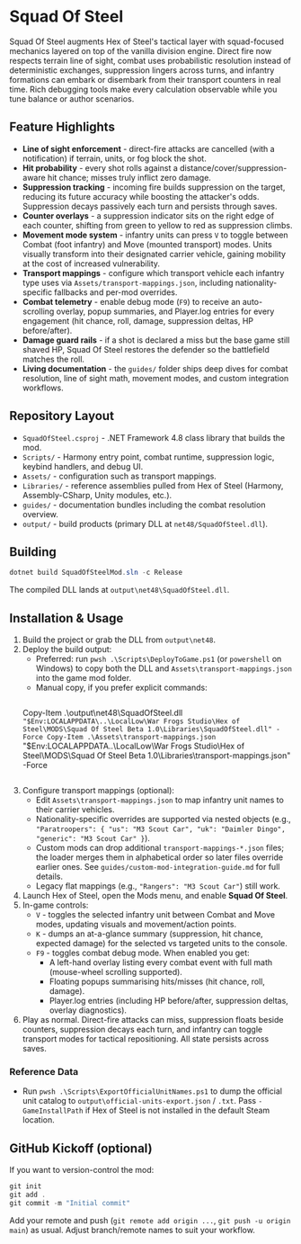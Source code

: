 # Squad Of Steel

Squad Of Steel augments Hex of Steel's tactical layer with squad-focused mechanics layered on top of the vanilla division engine. Direct fire now respects terrain line of sight, combat uses probabilistic resolution instead of deterministic exchanges, suppression lingers across turns, and infantry formations can embark or disembark from their transport counters in real time. Rich debugging tools make every calculation observable while you tune balance or author scenarios.

## Feature Highlights

- **Line of sight enforcement** - direct-fire attacks are cancelled (with a notification) if terrain, units, or fog block the shot.
- **Hit probability** - every shot rolls against a distance/cover/suppression-aware hit chance; misses truly inflict zero damage.
- **Suppression tracking** - incoming fire builds suppression on the target, reducing its future accuracy while boosting the attacker's odds. Suppression decays passively each turn and persists through saves.
- **Counter overlays** - a suppression indicator sits on the right edge of each counter, shifting from green to yellow to red as suppression climbs.
- **Movement mode system** - infantry units can press `V` to toggle between Combat (foot infantry) and Move (mounted transport) modes. Units visually transform into their designated carrier vehicle, gaining mobility at the cost of increased vulnerability.
- **Transport mappings** - configure which transport vehicle each infantry type uses via `Assets/transport-mappings.json`, including nationality-specific fallbacks and per-mod overrides.
- **Combat telemetry** - enable debug mode (`F9`) to receive an auto-scrolling overlay, popup summaries, and Player.log entries for every engagement (hit chance, roll, damage, suppression deltas, HP before/after).
- **Damage guard rails** - if a shot is declared a miss but the base game still shaved HP, Squad Of Steel restores the defender so the battlefield matches the roll.
- **Living documentation** - the `guides/` folder ships deep dives for combat resolution, line of sight math, movement modes, and custom integration workflows.

## Repository Layout

- `SquadOfSteel.csproj` - .NET Framework 4.8 class library that builds the mod.
- `Scripts/` - Harmony entry point, combat runtime, suppression logic, keybind handlers, and debug UI.
- `Assets/` - configuration such as transport mappings.
- `Libraries/` - reference assemblies pulled from Hex of Steel (Harmony, Assembly-CSharp, Unity modules, etc.).
- `guides/` - documentation bundles including the combat resolution overview.
- `output/` - build products (primary DLL at `net48/SquadOfSteel.dll`).

## Building

```powershell
dotnet build SquadOfSteelMod.sln -c Release
```

The compiled DLL lands at `output\net48\SquadOfSteel.dll`.

## Installation & Usage

1. Build the project or grab the DLL from `output\net48`.
2. Deploy the build output:
   - Preferred: run `pwsh .\Scripts\DeployToGame.ps1` (or `powershell` on Windows) to copy both the DLL and `Assets\transport-mappings.json` into the game mod folder.
   - Manual copy, if you prefer explicit commands:
     ```powershell
    Copy-Item .\output\net48\SquadOfSteel.dll `
      "$Env:LOCALAPPDATA\..\LocalLow\War Frogs Studio\Hex of Steel\MODS\Squad Of Steel Beta 1.0\Libraries\SquadOfSteel.dll" -Force
    Copy-Item .\Assets\transport-mappings.json `
      "$Env:LOCALAPPDATA\..\LocalLow\War Frogs Studio\Hex of Steel\MODS\Squad Of Steel Beta 1.0\Libraries\transport-mappings.json" -Force
     ```
3. Configure transport mappings (optional):
   - Edit `Assets\transport-mappings.json` to map infantry unit names to their carrier vehicles.
   - Nationality-specific overrides are supported via nested objects (e.g., `"Paratroopers": { "us": "M3 Scout Car", "uk": "Daimler Dingo", "generic": "M3 Scout Car" }`).
   - Custom mods can drop additional `transport-mappings-*.json` files; the loader merges them in alphabetical order so later files override earlier ones. See `guides/custom-mod-integration-guide.md` for full details.
   - Legacy flat mappings (e.g., `"Rangers": "M3 Scout Car"`) still work.
4. Launch Hex of Steel, open the Mods menu, and enable **Squad Of Steel**.
5. In-game controls:
   - `V` - toggles the selected infantry unit between Combat and Move modes, updating visuals and movement/action points.
   - `K` - dumps an at-a-glance summary (suppression, hit chance, expected damage) for the selected vs targeted units to the console.
   - `F9` - toggles combat debug mode. When enabled you get:
     - A left-hand overlay listing every combat event with full math (mouse-wheel scrolling supported).
     - Floating popups summarising hits/misses (hit chance, roll, damage).
     - Player.log entries (including HP before/after, suppression deltas, overlay diagnostics).
6. Play as normal. Direct-fire attacks can miss, suppression floats beside counters, suppression decays each turn, and infantry can toggle transport modes for tactical repositioning. All state persists across saves.

### Reference Data

- Run `pwsh .\Scripts\ExportOfficialUnitNames.ps1` to dump the official unit catalog to `output\official-units-export.json` / `.txt`. Pass `-GameInstallPath` if Hex of Steel is not installed in the default Steam location.

## GitHub Kickoff (optional)

If you want to version-control the mod:

```powershell
git init
git add .
git commit -m "Initial commit"
```

Add your remote and push (`git remote add origin ...`, `git push -u origin main`) as usual. Adjust branch/remote names to suit your workflow.
